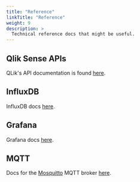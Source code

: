 ```yaml
---
title: "Reference"
linkTitle: "Reference"
weight: 9
description: >
  Technical reference docs that might be useful.
---
```


## Qlik Sense APIs

QLik's API documentation is found [here](https://help.qlik.com/en-US/sense-developer/September2019/Content/Sense_Helpsites/APIs-and-SDKs.htm).

## InfluxDB

InfluxDB docs [here](https://docs.influxdata.com/influxdb/v1.7/).

## Grafana

Grafana docs [here](https://grafana.com/docs/).

## MQTT

Docs for the [Mosquitto](https://mosquitto.org/) MQTT broker [here](https://mosquitto.org/man/mosquitto-8.html).
